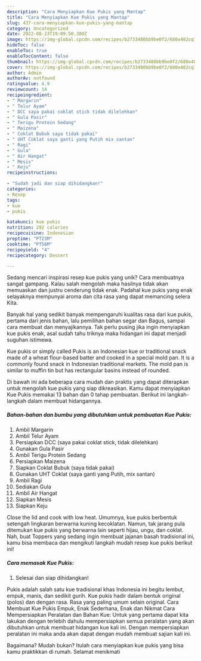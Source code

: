 ```yaml
---
description: "Cara Menyiapkan Kue Pukis yang Mantap"
title: "Cara Menyiapkan Kue Pukis yang Mantap"
slug: 437-cara-menyiapkan-kue-pukis-yang-mantap
category: Uncategorized
date: 2022-08-23T19:09:50.380Z
image: https://img-global.cpcdn.com/recipes/b2733480bb9be0f2/680x482cq70/kue-pukis-foto-resep-utama.jpg
hideToc: false
enableToc: true
enableTocContent: false
thumbnail: https://img-global.cpcdn.com/recipes/b2733480bb9be0f2/680x482cq70/kue-pukis-foto-resep-utama.jpg
cover: https://img-global.cpcdn.com/recipes/b2733480bb9be0f2/680x482cq70/kue-pukis-foto-resep-utama.jpg
author: Admin
authorAv: notfound
ratingvalue: 4.9
reviewcount: 14
recipeingredient:
- " Margarin"
- " Telur Ayam"
- " DCC saya pakai coklat stick tidak dilelehkan"
- " Gula Pasir"
- " Terigu Protein Sedang"
- " Maizena"
- " Coklat Bubuk saya tidak pakai"
- " UHT Coklat saya ganti yang Putih mix santan"
- " Ragi"
- " Gula"
- " Air Hangat"
- " Mesis"
- " Keju"
recipeinstructions:

- "Sudah jadi dan siap dihidangkan!"
categories:
- Resep
tags:
- kue
- pukis

katakunci: kue pukis 
nutrition: 292 calories
recipecuisine: Indonesian
preptime: "PT23M"
cooktime: "PT56M"
recipeyield: "4"
recipecategory: Dessert

---
```





Sedang mencari inspirasi resep kue pukis yang unik? Cara membuatnya sangat gampang. Kalau salah mengolah maka hasilnya tidak akan memuaskan dan justru cenderung tidak enak. Padahal kue pukis yang enak selayaknya mempunyai aroma dan cita rasa yang dapat memancing selera Kita.





Banyak hal yang sedikit banyak mempengaruhi kualitas rasa dari kue pukis, pertama dari jenis bahan, lalu pemilihan bahan segar dan Bagus, sampai cara membuat dan menyajikannya. Tak perlu pusing jika ingin menyiapkan kue pukis enak,      asal sudah tahu triknya maka hidangan ini dapat menjadi suguhan istimewa.














Kue pukis or simply called Pukis is an Indonesian kue or traditional snack made of a wheat flour-based batter and cooked in a special mold pan. It is a commonly found snack in Indonesian traditional markets. The mold pan is similar to muffin tin but has rectangular basins instead of rounded.






Di bawah ini ada beberapa cara mudah dan praktis yang dapat diterapkan untuk mengolah kue pukis yang siap dikreasikan. Kamu dapat menyiapkan Kue Pukis memakai 13 bahan dan 0 tahap pembuatan. Berikut ini langkah-langkah dalam membuat hidangannya.

<!--inarticleads1-->

##### Bahan-bahan dan bumbu yang dibutuhkan untuk pembuatan Kue Pukis:

1. Ambil  Margarin
1. Ambil  Telur Ayam
1. Persiapkan  DCC (saya pakai coklat stick, tidak dilelehkan)
1. Gunakan  Gula Pasir
1. Ambil  Terigu Protein Sedang
1. Persiapkan  Maizena
1. Siapkan  Coklat Bubuk (saya tidak pakai)
1. Gunakan  UHT Coklat (saya ganti yang Putih, mix santan)
1. Ambil  Ragi
1. Sediakan  Gula
1. Ambil  Air Hangat
1. Siapkan  Mesis
1. Siapkan  Keju


Close the lid and cook with low heat. Umumnya, kue pukis berbentuk setengah lingkaran berwarna kuning kecoklatan. Namun, tak jarang pula ditemukan kue pukis yang berwarna lain seperti hijau, ungu, dan coklat. Nah, buat Toppers yang sedang ingin membuat jajanan basah tradisional ini, kamu bisa membaca dan mengikuti langkah mudah resep kue pukis berikut ini! 

<!--inarticleads2-->

##### Cara memasak Kue Pukis:


1. Selesai dan siap dihidangkan!

Pukis adalah salah satu kue tradisional khas Indonesia ini begitu lembut, empuk, manis, dan sedikit gurih. Kue pukis hadir dalam bentuk original (polos) dan dengan rasa. Rasa yang paling umum selain original. Cara Membuat Kue Pukis Empuk, Enak Sederhana, Enak dan Nikmat Cara Mempersiapkan Peralatan dan Bahan Kue: Untuk yang pertama dapat kita lakukan dengan terlebih dahulu mempersiapkan semua peralatan yang akan dibutuhkan untuk membuat hidangan kue kali ini. Dengan mempersiapkan peralatan ini maka anda akan dapat dengan mudah membuat sajian kali ini. 

Bagaimana? Mudah bukan? Itulah cara menyiapkan kue pukis yang bisa kamu praktikkan di rumah. Selamat menikmati
